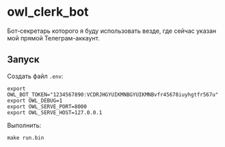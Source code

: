 # owl_clerk_bot

Бот-секретарь которого я буду использовать везде, где сейчас указан мой прямой Телеграм-аккаунт.

## Запуск
Создать файл `.env`:
```shell
export OWL_BOT_TOKEN="1234567890:VCDRJHGYUIKMNBGYUIKMNBvfr45678iuyhgtfr567u"
export OWL_DEBUG=1
export OWL_SERVE_PORT=8000
export OWL_SERVE_HOST=127.0.0.1
```

Выполнить:
```shell
make run.bin
```
